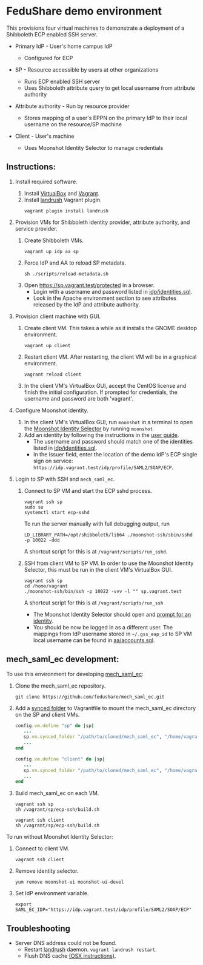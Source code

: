 # FeduShare demo environment

This provisions four virtual machines to demonstrate a deployment of a Shibboleth ECP enabled SSH server.

* Primary IdP - User's home campus IdP
   * Configured for ECP

* SP - Resource accessible by users at other organizations
   * Runs ECP enabled SSH server
   * Uses Shibboleth attribute query to get local username from attribute authority

* Attribute authority - Run by resource provider
   * Stores mapping of a user's EPPN on the primary IdP to their local username on the resource/SP machine

* Client - User's machine
   * Uses Moonshot Identity Selector to manage credentials

## Instructions:

1. Install required software.
   1. Install [VirtualBox](https://www.virtualbox.org/) and [Vagrant](https://www.vagrantup.com/).
   2. Install [landrush](https://github.com/phinze/landrush) Vagrant plugin.
      ```
      vagrant plugin install landrush
      ```

2. Provision VMs for Shibboleth identity provider, attribute authority, and service provider.
   1. Create Shibboleth VMs.
      ```
      vagrant up idp aa sp
      ```
   2. Force IdP and AA to reload SP metadata.
      ```
      sh ./scripts/reload-metadata.sh
      ```
   3. Open https://sp.vagrant.test/protected in a browser.
      * Login with a username and password listed in [idp/identities.sql](/idp/identities.sql).
      * Look in the Apache environment section to see attributes released by the IdP and attribute authority.

3. Provision client machine with GUI.
   1. Create client VM. This takes a while as it installs the GNOME desktop environment.
      ```
      vagrant up client
      ```
   2. Restart client VM. After restarting, the client VM will be in a graphical environment.
      ```
      vagrant reload client
      ```
   3. In the client VM's VirtualBox GUI, accept the CentOS license and finish the initial configuration.
      If prompted for credentials, the username and password are both 'vagrant'.

4. Configure Moonshot identity.
   1. In the client VM's VirtualBox GUI, run `moonshot` in a terminal to open the
      [Moonshot Identity Selector](https://wiki.moonshot.ja.net/display/Moonshot/User+Guide) by running `moonshot`
   2. Add an identity by following the instructions in the
      [user guide](https://wiki.moonshot.ja.net/display/Moonshot/User+Guide).
      * The username and password should match one of the identities listed in
        [idp/identities.sql](/idp/identities.sql).
      * In the issuer field, enter the location of the demo IdP's ECP single sign on service:
        `https://idp.vagrant.test/idp/profile/SAML2/SOAP/ECP`.

5. Login to SP with SSH and `mech_saml_ec`.
   1. Connect to SP VM and start the ECP sshd process.
      ```
      vagrant ssh sp
      sudo su
      systemctl start ecp-sshd
      ```

      To run the server manually with full debugging output, run
      ```
      LD_LIBRARY_PATH=/opt/shibboleth/lib64 ./moonshot-ssh/sbin/sshd -p 10022 -ddd
      ```
      A shortcut script for this is at `/vagrant/scripts/run_sshd`.

   2. SSH from client VM to SP VM. In order to use the Moonshot Identity Selector, this must be run in the client
      VM's VirtualBox GUI.
      ```
      vagrant ssh sp
      cd /home/vagrant
      ./moonshot-ssh/bin/ssh -p 10022 -vvv -l "" sp.vagrant.test
      ```

      A shortcut script for this is at `/vagrant/scripts/run_ssh`

      * The Moonshot Identity Selector should open and [prompt for an
        identity](https://wiki.moonshot.ja.net/display/Moonshot/User+Guide#UserGuide-Addingamapping).
      * You should be now be logged in as a different user. The mappings from IdP username stored in `~/.gss_eap_id`
        to SP VM local username can be found in [aa/accounts.sql](/aa/accounts.sql).

## mech_saml_ec development:

To use this environment for developing [mech_saml_ec](https://github.com/fedushare/mech_saml_ec):

1. Clone the mech_saml_ec repository.
   ```
   git clone https://github.com/fedushare/mech_saml_ec.git
   ```

2. Add a [synced folder](https://www.vagrantup.com/docs/synced-folders/virtualbox.html) to Vagrantfile to mount the
   mech_saml_ec directory on the SP and client VMs.
   ```ruby
   config.vm.define "sp" do |sp|
      ...
      sp.vm.synced_folder "/path/to/cloned/mech_saml_ec", "/home/vagrant/mech_saml_ec"
      ...
   end

   config.vm.define "client" do |sp|
      ...
      sp.vm.synced_folder "/path/to/cloned/mech_saml_ec", "/home/vagrant/mech_saml_ec"
      ...
   end
   ```

3. Build mech_saml_ec on each VM.
   ```
   vagrant ssh sp
   sh /vagrant/sp/ecp-ssh/build.sh
   ```

   ```
   vagrant ssh client
   sh /vagrant/sp/ecp-ssh/build.sh
   ```

To run without Moonshot Identity Selector:

1. Connect to client VM.
   ```
   vagrant ssh client
   ```

2. Remove identity selector.
   ```
   yum remove moonshot-ui moonshot-ui-devel
   ```

3. Set IdP environment variable.
   ```
   export SAML_EC_IDP="https://idp.vagrant.test/idp/profile/SAML2/SOAP/ECP"
   ```

## Troubleshooting

* Server DNS address could not be found.
   * Restart [landrush](https://github.com/phinze/landrush) daemon. `vagrant landrush restart`.
   * Flush DNS cache [(OSX instructions)](https://support.apple.com/en-af/HT202516).

